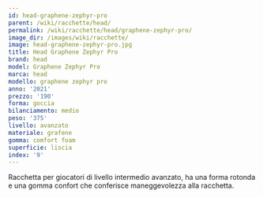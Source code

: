 ```yaml
---
id: head-graphene-zephyr-pro
parent: /wiki/racchette/head/
permalink: /wiki/racchette/head/graphene-zephyr-pro/
image_dir: /images/wiki/racchette/
image: head-graphene-zephyr-pro.jpg
title: Head Graphene Zephyr Pro
brand: head
model: Graphene Zephyr Pro
marca: head
modello: graphene zephyr pro
anno: '2021'
prezzo: '190'
forma: goccia
bilanciamento: medio
peso: '375'
livello: avanzato
materiale: grafene
gomma: comfort foam
superficie: liscia
index: '9'
---
```

Racchetta per giocatori di livello intermedio avanzato, ha una forma rotonda e una gomma confort che conferisce maneggevolezza alla racchetta.
